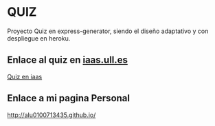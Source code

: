 **QUIZ**
==============


Proyecto Quiz en express-generator, siendo el diseño adaptativo y con despliegue en heroku.

## Enlace al quiz en [iaas.ull.es](iaas.ull.es) ##

[Quiz en iaas](http://10.6.128.88:8080)

## Enlace a mi pagina Personal ##

http://alu0100713435.github.io/
